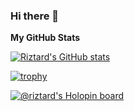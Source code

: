 ### Hi there 👋

<!--
**Riztard/Riztard** is a ✨ _special_ ✨ repository because its `README.md` (this file) appears on your GitHub profile.

Here are some ideas to get you started:

- 🔭 I’m currently working on ...
- 🌱 I’m currently learning ...
- 👯 I’m looking to collaborate on ...
- 🤔 I’m looking for help with ...
- 💬 Ask me about ...
- 📫 How to reach me: ...
- 😄 Pronouns: ...
- ⚡ Fun fact: ...
-->

<b>My GitHub Stats</b>

[![Riztard's GitHub stats](https://github-readme-stats.vercel.app/api?username=Riztard&show_icons=true&theme=radical&hide_border=true&hide=stars)](https://github.com/anuraghazra/github-readme-stats)

<!--[![GitHub Streak](https://github-readme-streak-stats.herokuapp.com/?user=Riztard&theme=radical&hide_border=true)](https://git.io/streak-stats)-->

[![trophy](https://github-profile-trophy.vercel.app/?username=Riztard&theme=radical&no-frame=true&rank=-C&margin-w=15&margin-h=15)](https://github.com/ryo-ma/github-profile-trophy)

[![@riztard's Holopin board](https://holopin.io/api/user/board?user=riztard)](https://holopin.io/@riztard)
